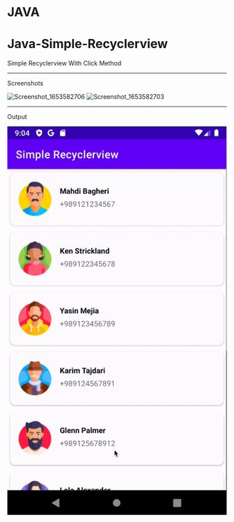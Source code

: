 <h1> JAVA </h1>

# Java-Simple-Recyclerview

Simple Recyclerview With Click Method

<hr>

Screenshots

![Screenshot_1653582706](https://user-images.githubusercontent.com/16983215/170532622-44f65d9b-8dcc-487d-b889-16dc115f9360.png)
![Screenshot_1653582703](https://user-images.githubusercontent.com/16983215/170532644-95468e7a-c2d1-4919-9c66-e62cf871629a.png)

<hr>

Output

![](output.gif)
